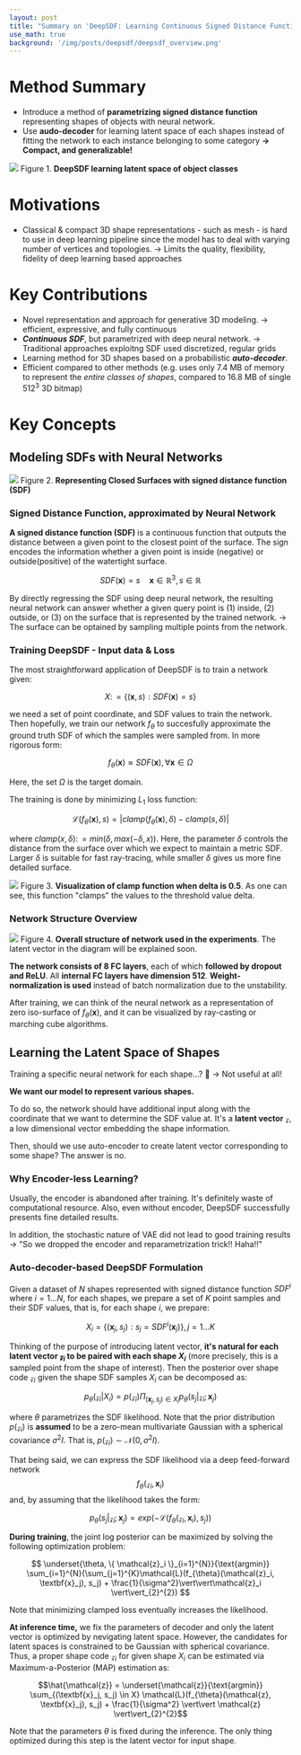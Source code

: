 ```yaml
---
layout: post
title: "Summary on 'DeepSDF: Learning Continuous Signed Distance Functions for Shape Representation'"
use_math: true
background: '/img/posts/deepsdf/deepsdf_overview.png'
---
```

# Method Summary

- Introduce a method of **parametrizing signed distance function** representing shapes of objects with neural network.
- Use **audo-decoder** for learning latent space of each shapes instead of fitting the network to each instance belonging to some category **→ Compact, and generalizable!**

<img class="img-fluid" src="/assets/post-images/DeepSDF/deepsdf_overview.png">
<span class="caption text-muted">Figure 1. <b>DeepSDF  learning latent space of object classes</b></span>

# Motivations

- Classical & compact 3D shape representations - such as mesh - is hard to use in deep learning pipeline since the model has to deal with varying number of vertices and topologies. → Limits the quality, flexibility, fidelity of deep learning based approaches

# Key Contributions

- Novel representation and approach for generative 3D modeling. → efficient, expressive, and fully continuous
- ***Continuous SDF***, but parametrized with deep neural network. → Traditional approaches exploitng SDF used discretized, regular grids
- Learning method for 3D shapes based on a probabilistic ***auto-decoder***.
- Efficient compared to other methods (e.g. uses only 7.4 MB of memory to represent the *entire classes of shapes*, compared to 16.8 MB of single $512^3$ 3D bitmap)

# Key Concepts

## Modeling SDFs with Neural Networks
<img class="img-fluid" src="/assets/post-images/DeepSDF/deepsdf_sdf.png">
<span class="caption text-muted">Figure 2. <b>Representing Closed Surfaces with signed distance function (SDF)</b></span>

### Signed Distance Function, approximated by Neural Network

**A signed distance function (SDF)** is a continuous function that outputs the distance between a given point to the closest point of the surface. The sign encodes the information whether a given point is inside (negative) or outside(positive) of the watertight surface.

$$ SDF(\textbf{x}) = s \quad \textbf{x} \in \mathbb{R}^3, s \in \mathbb{R} $$

By directly regressing the SDF using deep neural network, the resulting neural network can answer whether a given query point is (1) inside, (2) outside, or (3) on the surface that is represented by the trained network. → The surface can be optained by sampling multiple points from the network.

### Training DeepSDF - Input data & Loss

The most straightforward application of DeepSDF is to train a network given:

$$ X \colon= \{ (\textbf{x}, s): SDF(\textbf{x})=s\} $$

we need a set of point coordinate, and SDF values to train the network. Then hopefully, we train our network $f_{\theta}$ to succesfully approximate the ground truth SDF of which the samples were sampled from. In more rigorous form:

$$f_{\theta}(\textbf{x}) \approx SDF(\textbf{x}), \forall \textbf{x} \in \Omega$$

Here, the set $\Omega$ is the target domain.

The training is done by minimizing $L_1$ loss function:

$$\mathcal{L}(f_{\theta}(\textbf{x}), s) = \vert clamp(f_{\theta}(\textbf{x}), \delta) - clamp(s, \delta) \vert$$

where $clamp(x, \delta) \colon= min(\delta, max(-\delta, x))$. Here, the parameter $\delta$ controls the distance from the surface over which we expect to maintain a metric SDF. Larger $\delta$ is suitable for fast ray-tracing, while smaller $\delta$ gives us more fine detailed surface.

<img class="img-fluid" src="/assets/post-images/DeepSDF/deepsdf_clamp.png">
<span class="caption text-muted">Figure 3. <b>Visualization of clamp function when delta is 0.5</b>.  As one can see, this function "clamps" the values to the threshold value delta.</span>

### Network Structure Overview

<img class="img-fluid" src="/assets/post-images/DeepSDF/deepsdf_model.png">
<span class="caption text-muted">Figure 4. <b>Overall structure of network used in the experiments</b>.  The latent vector in the diagram will be explained soon.</span>

**The network consists of 8 FC layers**, each of which **followed by dropout and ReLU**. All **internal FC layers have dimension 512**. **Weight-normalization is used** instead of batch normalization due to the unstability. 

After training, we can think of the neural network as a representation of zero iso-surface of $f_{\theta}(\textbf{x})$, and it can be visualized by ray-casting or marching cube algorithms.

## Learning the Latent Space of Shapes

Training a specific neural network for each shape...? 🤔 → Not useful at all!

**We want our model to represent various shapes.**

To do so, the network should have additional input along with the coordinate that we want to determine the SDF value at. It's a **latent vector** $\mathcal{z}$, a low dimensional vector embedding the shape information.

Then, should we use auto-encoder to create latent vector corresponding to some shape? The answer is no.

### Why Encoder-less Learning?

Usually, the encoder is abandoned after training. It's definitely waste of computational resource. Also, even without encoder, DeepSDF successfully presents fine detailed results.

In addition, the stochastic nature of VAE did not lead to good training results → "So we dropped the encoder and reparametrization trick!! Haha!!"

### Auto-decoder-based DeepSDF Formulation

Given a dataset of $N$ shapes represented with signed distance function $SDF^{i}$ where $i=1...N$, for each shapes, we prepare a set of $K$ point samples and their SDF values, that is, for each shape $i$, we prepare:

$$ X_i = \{ (\textbf{x}_j, s_j): s_j = SDF^{i}(\textbf{x}_j)\}, j = 1...K $$

Thinking of the purpose of introducing latent vector, **it's natural for each latent vector $\mathcal{z}_i$ to be paired with each shape $X_i$** (more precisely, this is a sampled point from the shape of interest). Then the posterior over shape code $\mathcal{z}_i$ given the shape SDF samples $X_i$ can be decomposed as:

$$ p_{\theta}(\mathcal{z}_i \vert X_i) = p(\mathcal{z}_{i}) \Pi_{(\textbf{x}_j, s_j) \in X_i} p_{\theta}(s_j \vert \mathcal{z}_i; \textbf{x}_j) $$

where $\theta$ parametrizes the SDF likelihood. Note that the prior distribution $p(\mathcal{z}_i)$ is **assumed** to be a zero-mean multivariate Gaussian with a spherical covariance $\sigma^2I$. That is, $p(\mathcal{z}_i) \sim \mathcal{N}(0, \sigma^2I)$. 

That being said, we can express the SDF likelihood via a deep feed-forward network $$f_{\theta}(\mathcal{z}_i, \textbf{x}_{i})$$ and, by assuming that the likelihood takes the form:

$$ p_{\theta}(s_j \vert \mathcal{z}_{i}; \textbf{x}_{j}) = exp(-\mathcal{L}(f_{\theta}(\mathcal{z}_i, \textbf{x}_i), s_j)) $$

**During training**, the joint log posterior can be maximized by solving the following optimization problem:

$$ \underset{\theta, \{ \mathcal{z}_i \}_{i=1}^{N}}{\text{argmin}} \sum_{i=1}^{N}(\sum_{j=1}^{K}\mathcal{L}(f_{\theta}(\mathcal{z}_i, \textbf{x}_j), s_j) + \frac{1}{\sigma^2}\vert\vert\mathcal{z}_i \vert\vert_{2}^{2}) $$

Note that minimizing clamped loss eventually increases the likelihood.

**At inference time,** we fix the parameters of decoder and only the latent vector is optimized by nevigating latent space. However, the candidates for latent spaces is constrained to be Gaussian with spherical covariance. Thus, a proper shape code $\mathcal{z}_i$ for given shape $X_i$ can be estimated via Maximum-a-Posterior (MAP) estimation as:

$$\hat{\mathcal{z}} = \underset{\mathcal{z}}{\text{argmin}} \sum_{(\textbf{x}_j, s_j) \in X} \mathcal{L}(f_{\theta}(\mathcal{z}, \textbf{x}_j), s_j) + \frac{1}{\sigma^2} \vert\vert \mathcal{z} \vert\vert_{2}^{2}$$

Note that the parameters $\theta$ is fixed during the inference. The only thing optimized during this step is the latent vector for input shape.
